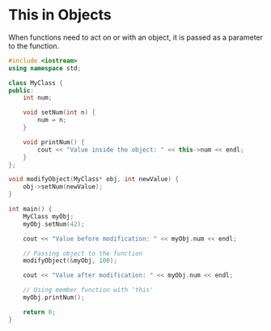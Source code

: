 # This in Objects

When functions need to act on or with an object, it is passed as a parameter to the function. 

```cpp
#include <iostream>
using namespace std;

class MyClass {
public:
    int num;

    void setNum(int n) {
        num = n;
    }

    void printNum() {
        cout << "Value inside the object: " << this->num << endl;
    }
};

void modifyObject(MyClass* obj, int newValue) {
    obj->setNum(newValue);
}

int main() {
    MyClass myObj;
    myObj.setNum(42);

    cout << "Value before modification: " << myObj.num << endl;

    // Passing object to the function
    modifyObject(&myObj, 100);

    cout << "Value after modification: " << myObj.num << endl;

    // Using member function with 'this'
    myObj.printNum();

    return 0;
}
```
